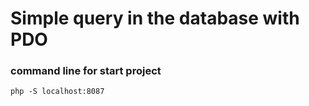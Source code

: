 # Simple query in the database with PDO

### command line for start project
```shell
php -S localhost:8087
```